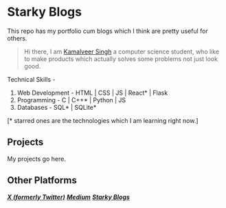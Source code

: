 # Starky Blogs

This repo has my portfolio cum blogs which I think are pretty useful for others.

> Hi there,
> I am [Kamalveer Singh](https://x.com/kamal_stark_) a computer science student, who like to make products which actually solves some problems not just look good.

Technical Skills -

1. Web Development - HTML | CSS | JS | React\* | Flask
2. Programming - C | C++\* | Python | JS
3. Databases - SQL* | SQLite*

[\* starred ones are the technologies which I am learning right now.]

## Projects

My projects go here.

## Other Platforms

[**_X (formerly Twitter)_**](https://x.com/kamal_stark_)
[**_Medium_**](https://medium.com/@kamal-stark-dev)
[**_Starky Blogs_**](./index.html)
